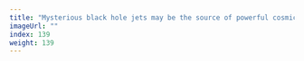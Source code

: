 ```yaml
---
title: "Mysterious black hole jets may be the source of powerful cosmic rays"
imageUrl: ""
index: 139
weight: 139
---
```

